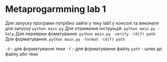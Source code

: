 # Metaprogarmming lab 1
Для запуску програми потрібно зайти у теку lab1 у консолі та виконати для запуску
`python main.py`
Для отримання інструкцій:
`python main.py -help`
Для перевірки фоматування:
`python main.py -verify -(d|f) path`
Для форматування:
`python main.py -format -(d|f) path`

`-d` - для форматування теки
`-f` - для форматування файлу
`path` - шлях до файлу або теки

